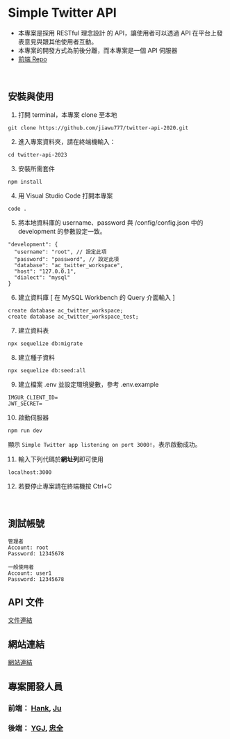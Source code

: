 # Simple Twitter API
* 本專案是採用 RESTful 理念設計 的 API，讓使用者可以透過 API 在平台上發表意見與跟其他使用者互動。
* 本專案的開發方式為前後分離，而本專案是一個 API 伺服器
* [前端 Repo](https://github.com/JUJUCW/simple_twitter)
<br />

## 安裝與使用
1.  打開 terminal，本專案 clone 至本地
```
git clone https://github.com/jiawu777/twitter-api-2020.git
```

2. 進入專案資料夾，請在終端機輸入：
```
cd twitter-api-2023
```

3. 安裝所需套件
```
npm install
```
4. 用 Visual Studio Code 打開本專案
```
code .
```

5. 將本地資料庫的 username、password 與 /config/config.json 中的 development 的參數設定一致。
```
"development": {
  "username": "root", // 設定此項
  "password": "password", // 設定此項
  "database": "ac_twitter_workspace",
  "host": "127.0.0.1",
  "dialect": "mysql"
}
```

6. 建立資料庫 [ 在 MySQL Workbench 的 Query 介面輸入 ]
```
create database ac_twitter_workspace;
create database ac_twitter_workspace_test;
```
7. 建立資料表 
```
npx sequelize db:migrate
```
8. 建立種子資料
```
npx sequelize db:seed:all
```
9. 建立檔案 .env 並設定環境變數，參考 .env.example
```
IMGUR_CLIENT_ID=
JWT_SECRET=
```
10. 啟動伺服器
```
npm run dev
```
顯示 ```Simple Twitter app listening on port 3000!```，表示啟動成功。

11. 輸入下列代碼於**網址列**即可使用
```
localhost:3000
```
12. 若要停止專案請在終端機按 Ctrl+C
<br />

## 測試帳號
```
管理者
Account: root
Password: 12345678

一般使用者
Account: user1
Password: 12345678
```

## API 文件
[文件連結](https://reurl.cc/GAAz7y)
<br />

## 網站連結
[網站連結](https://jujucw.github.io/simple_twitter/)

## 專案開發人員
### 前端： [Hank](https://github.com/HankHsuABoo), [Ju](https://github.com/JUJUCW)
### 後端： [YGJ](https://github.com/etandmouse), [忠全](https://github.com/popojk)
